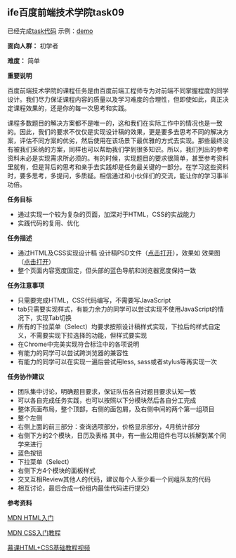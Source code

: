
## ife百度前端技术学院task09 ##

已经完成[task代码](https://github.com/wangzhengya/ife_MoonWalker/tree/master/1_task09)
示例：[demo](http://wangzhengya.github.io/ife_MoonWalker/1_task09/index.html)

**面向人群：**
    初学者

**难度：**
    简单

**重要说明**

百度前端技术学院的课程任务是由百度前端工程师专为对前端不同掌握程度的同学设计。我们尽力保证课程内容的质量以及学习难度的合理性，但即使如此，真正决定课程效果的，还是你的每一次思考和实践。

课程多数题目的解决方案都不是唯一的，这和我们在实际工作中的情况也是一致的。因此，我们的要求不仅仅是实现设计稿的效果，更是要多去思考不同的解决方案，评估不同方案的优劣，然后使用在该场景下最优雅的方式去实现。那些最终没有被我们采纳的方案，同样也可以帮助我们学到很多知识。所以，我们列出的参考资料未必是实现需求所必须的。有的时候，实现题目的要求很简单，甚至参考资料里就有，但是背后的思考和亲手去实践却是任务最关键的一部分。在学习这些资料时，要多思考，多提问，多质疑。相信通过和小伙伴们的交流，能让你的学习事半功倍。

**任务目标**


* 通过实现一个较为复杂的页面，加深对于HTML，CSS的实战能力
* 实践代码的复用、优化




**任务描述**



* 通过HTML及CSS实现设计稿 设计稿PSD文件（[点击打开](http://wangzhengya.github.io/ife_MoonWalker/1_task09/task_1_9_1.psd)），效果如 效果图（[点击打开](http://wangzhengya.github.io/ife_MoonWalker/1_task09/task_1_9_2.jpg)）
* 整个页面内容宽度固定，但头部的蓝色导航和浏览器宽度保持一致



**任务注意事项**



* 只需要完成HTML，CSS代码编写，不需要写JavaScript
* tab只需要实现样式，有能力余力的同学可以尝试实现不使用JavaScript的情况下，实现Tab切换
* 所有的下拉菜单（Select）均要求按照设计稿样式实现，下拉后的样式自定义，不需要实现下拉选择的功能，但样式要实现
* 在Chrome中完美实现符合标注中的各项说明
* 有能力的同学可以尝试跨浏览器的兼容性
* 有能力的同学可以在实现一遍后尝试用less, sass或者stylus等再实现一次




**任务协作建议**

* 团队集中讨论，明确题目要求，保证队伍各自对题目要求认知一致
* 可以各自完成任务实践，也可以按照以下分模块然后各自分工完成
* 整体页面布局，整个顶部，右侧的面包屑，及右侧中间的两个第一组项目
* 整个左侧
* 右侧上面的前三部分：查询选项部分，价格显示部分，4月统计部分
* 右侧下方的2个模块，日历及表格
其中，有一些公用组件也可以拆解到某个同学来进行
* 蓝色按钮
* 下拉菜单（Select）
* 右侧下方4个模块的面板样式
* 交叉互相Review其他人的代码，建议每个人至少看一个同组队友的代码
* 相互讨论，最后合成一份组内最佳代码进行提交}




**参考资料**


[MDN HTML入门](https://developer.mozilla.org/zh-CN/docs/Web/Guide/HTML/Introduction)

[MDN CSS入门教程](https://developer.mozilla.org/zh-CN/docs/Web/Guide/CSS/Getting_started)

[慕课HTML+CSS基础教程视频](http://www.imooc.com/learn/9)
